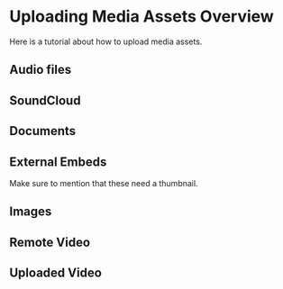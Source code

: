 # Uploading Media Assets Overview

Here is a tutorial about how to upload media assets. 

## Audio files

## SoundCloud

## Documents

## External Embeds
Make sure to mention that these need a thumbnail.

## Images

## Remote Video

## Uploaded Video